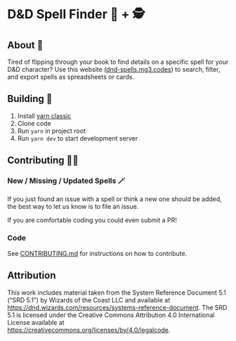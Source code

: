 # D&D Spell Finder :mage: + :detective:

## About :mega:

Tired of flipping through your book to find details on a specific spell for your D&D character? Use this website ([dnd-spells.mg3.codes](https://dnd-spells.mg3.codes)) to search, filter, and export spells as spreadsheets or cards.

## Building :bricks:

1. Install [yarn classic](https://classic.yarnpkg.com/)
1. Clone code
1. Run `yarn` in project root
1. Run `yarn dev` to start development server

## Contributing :technologist:

### New / Missing / Updated Spells :magic_wand:

If you just found an issue with a spell or think a new one should be added, the best way to let us know is to file an issue.

If you are comfortable coding you could even submit a PR!

### Code

See [CONTRIBUTING.md](./contributing.md) for instructions on how to contribute.

## Attribution

This work includes material taken from the System Reference Document 5.1 (“SRD 5.1”) by Wizards of the Coast LLC and available at https://dnd.wizards.com/resources/systems-reference-document. The SRD 5.1 is licensed under the Creative Commons Attribution 4.0 International License available at https://creativecommons.org/licenses/by/4.0/legalcode.
